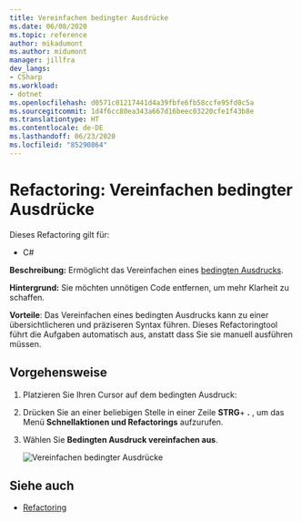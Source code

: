 ```yaml
---
title: Vereinfachen bedingter Ausdrücke
ms.date: 06/08/2020
ms.topic: reference
author: mikadumont
ms.author: midumont
manager: jillfra
dev_langs:
- CSharp
ms.workload:
- dotnet
ms.openlocfilehash: d0571c01217441d4a39fbfe6fb58ccfe95fd0c5a
ms.sourcegitcommit: 1d4f6cc80ea343a667d16beec03220cfe1f43b8e
ms.translationtype: HT
ms.contentlocale: de-DE
ms.lasthandoff: 06/23/2020
ms.locfileid: "85290864"
---
```

# <a name="simplify-conditional-expression-refactoring"></a>Refactoring: Vereinfachen bedingter Ausdrücke

Dieses Refactoring gilt für:

- C#

**Beschreibung:** Ermöglicht das Vereinfachen eines [bedingten Ausdrucks](https://docs.microsoft.com/dotnet/csharp/language-reference/operators/conditional-operator).

**Hintergrund:** Sie möchten unnötigen Code entfernen, um mehr Klarheit zu schaffen.

**Vorteile**: Das Vereinfachen eines bedingten Ausdrucks kann zu einer übersichtlicheren und präziseren Syntax führen. Dieses Refactoringtool führt die Aufgaben automatisch aus, anstatt dass Sie sie manuell ausführen müssen.

## <a name="how-to"></a>Vorgehensweise

1. Platzieren Sie Ihren Cursor auf dem bedingten Ausdruck:

2. Drücken Sie an einer beliebigen Stelle in einer Zeile **STRG**+ **.** , um das Menü **Schnellaktionen und Refactorings** aufzurufen.

3. Wählen Sie **Bedingten Ausdruck vereinfachen aus**.

    ![Vereinfachen bedingter Ausdrücke](media/simplify-conditional-expression.png)

## <a name="see-also"></a>Siehe auch

- [Refactoring](../refactoring-in-visual-studio.md)